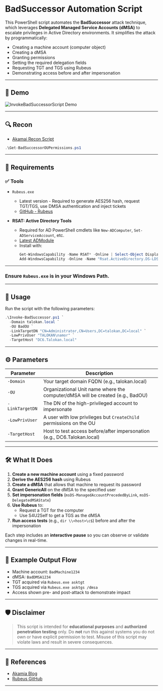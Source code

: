 # BadSuccessor Automation Script

This PowerShell script automates the **BadSuccessor** attack technique, which leverages **Delegated Managed Service Accounts (dMSA)** to escalate privileges in Active Directory environments. It simplifies the attack by programmatically:

- Creating a machine account (computer object)
- Creating a dMSA
- Granting permissions
- Setting the required delegation fields
- Requesting TGT and TGS using Rubeus
- Demonstrating access before and after impersonation

---

## 🎥 Demo

![InvokeBadSuccessorScript Demo](https://github.com/user-attachments/assets/9bb07eb7-e00e-4fa3-96e5-d6248d8c5012)

---

## 🔍 Recon

- [Akamai Recon Script](https://github.com/akamai/BadSuccessor)
```powershell
.\Get-BadSuccessorOUPermissions.ps1
```

---

## 🔧 Requirements

### ✅ Tools
- `Rubeus.exe`
  - Latest version - Required to generate AES256 hash, request TGT/TGS, use DMSA authentication and inject tickets
  - [GitHub - Rubeus](https://github.com/GhostPack/Rubeus)

- **RSAT: Active Directory Tools**
  - Required for AD PowerShell cmdlets like `New-ADComputer`, `Set-ADServiceAccount`, etc.
  - [Latest ADModule](https://learn.microsoft.com/en-us/powershell/module/activedirectory/?view=windowsserver2025-ps)
  - Install with:
    ```powershell
    Get-WindowsCapability -Name RSAT* -Online | Select-Object DisplayName, State
    Add-WindowsCapability -Online -Name "Rsat.ActiveDirectory.DS-LDS.Tools~~~~0.0.1.0"
    ```

---

### Ensure `Rubeus.exe` is in your Windows Path.

---

## 🚀 Usage

Run the script with the following parameters:

```powershell
.\Invoke-BadSuccessor.ps1 `
  -Domain talokan.local `
  -OU BadOU `
  -LinkTargetDN "CN=Administrator,CN=Users,DC=talokan,DC=local" `
  -LowPrivUser "TALOKAN\namor" `
  -TargetHost "DC6.Talokan.local"
```

---

## ⚙️ Parameters

| Parameter       | Description                                                                 |
|----------------|-----------------------------------------------------------------------------|
| `-Domain`       | Your target domain FQDN (e.g., talokan.local)                               |
| `-OU`           | Organizational Unit name where the computer/dMSA will be created (e.g., BadOU) |
| `-LinkTargetDN` | The DN of the high-privileged account to impersonate                         |
| `-LowPrivUser`  | A user with low privileges but `CreateChild` permissions on the OU          |
| `-TargetHost`   | Host to test access before/after impersonation (e.g., DC6.Talokan.local)     |

---

## 🛠️ What It Does

1. **Create a new machine account** using a fixed password
2. **Derive the AES256 hash** using Rubeus
3. **Create a dMSA** that allows that machine to request its password
4. **Grant GenericAll** on the dMSA to the specified user
5. **Set impersonation fields** (`msDS-ManagedAccountPrecededByLink`, `msDS-DelegatedMSAState`)
6. **Use Rubeus** to:
   - Request a TGT for the computer
   - Use S4U2Self to get a TGS as the dMSA
7. **Run access tests** (e.g., `dir \\<host>\c$`) before and after the impersonation

Each step includes an **interactive pause** so you can observe or validate changes in real-time.

---

## 🧪 Example Output Flow

- Machine account: `BadMachine1234`
- dMSA: `BadDMSA1234`
- TGT acquired via `Rubeus.exe asktgt`
- TGS acquired via `Rubeus.exe asktgs /dmsa`
- Access shown pre- and post-attack to demonstrate impact

---

## 🛡 Disclaimer

> This script is intended for **educational purposes** and **authorized penetration testing** only. Do **not** run this against systems you do not own or have explicit permission to test. Misuse of this script may violate laws and result in severe consequences.

---

## 📎 References

- [Akamia Blog](https://www.akamai.com/blog/security-research/abusing-dmsa-for-privilege-escalation-in-active-directory)
- [Rubeus GitHub](https://github.com/GhostPack/Rubeus)

---
